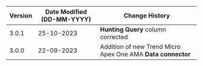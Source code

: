 | **Version** | **Date Modified (DD-MM-YYYY)** | **Change History**                                                 |
|-------------|--------------------------------|--------------------------------------------------------------------|
| 3.0.1       | 25-10-2023                     |  **Hunting Query** column corrected                                |   
| 3.0.0       | 22-09-2023                     |	Addition of new Trend Micro Apex One AMA **Data connector**     | 	                                                            |  
